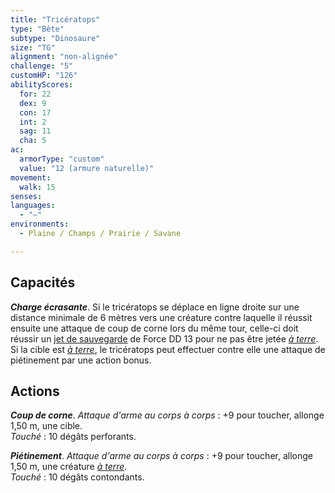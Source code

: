 ```yaml
---
title: "Tricératops"
type: "Bête"
subtype: "Dinosaure"
size: "TG"
alignment: "non-alignée"
challenge: "5"
customHP: "126"
abilityScores:
  for: 22
  dex: 9
  con: 17
  int: 2
  sag: 11
  cha: 5
ac:
  armorType: "custom"
  value: "12 (armure naturelle)"
movement:
  walk: 15
senses:
languages:
  - "—"
environments:
  - Plaine / Champs / Prairie / Savane

---
```

## Capacités
_**Charge écrasante**_. Si le tricératops se déplace en ligne droite sur une distance minimale de 6 mètres vers une créature contre laquelle il réussit ensuite une attaque de coup de corne lors du même tour, celle-ci doit réussir un [jet de sauvegarde](/utiliser-les-caracteristiques/#jets-de-sauvegarde) de Force DD 13 pour ne pas être jetée [_à terre_](/gerer-la-sante-du-personnage/#a-terre). Si la cible est [_à terre_](/gerer-la-sante-du-personnage/#a-terre), le tricératops peut effectuer contre elle une attaque de piétinement par une action bonus.

## Actions
_**Coup de corne**_. _Attaque d'arme au corps à corps_ : +9 pour toucher, allonge 1,50 m, une cible.  
_Touché_ : 10 dégâts perforants.

_**Piétinement**_. _Attaque d'arme au corps à corps_ : +9 pour toucher, allonge 1,50 m, une créature [_à terre_](/gerer-la-sante-du-personnage/#a-terre).  
_Touché_ : 10 dégâts contondants.
